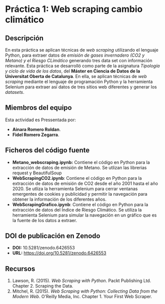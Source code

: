 # Práctica 1: Web scraping cambio climático
## Descripción

En esta práctica se aplican técnicas de _web scraping_ utilizando el lenguaje Python, para extraer datos de _emisión de gases invernadero (CO2 y Metano) y el Riesgo CLimático_ generando tres data set con información relevante. Esta práctica se desarrolló como parte de la asignatura _Tipología y ciclo de vida de los datos_, del **Máster en Ciencia de Datos de la Universitat Oberta de Catalunya**. En ella, se aplican técnicas de _web scraping_ mediante el lenguaje de programación Python y la herramienta Selenium para extraer así datos de tres sitios web diferentes y generar los _datasets_.

## Miembros del equipo

Esta actividad es Pressentada por:
* **Ainara Romero Roldan**.
* **Fidel Romero Zegarra**.

## Ficheros del código fuente
* **Metano_webscraping.ipynb:** Contiene el código en Python para la extracción de datos de emisión de Metano. Se utlizan las librerias request y BeautifulSoup
* **WebScrapingCO2.ipynb**: Contiene el código en Python para la extracción de datos de emisión de CO2 desde el año 2001 hasta el año 2020. Se utliza la herramienta Selenium para cerrar ventanas emergentes de cookies y publicidad y permitir la navegación para obtener la información de los diferentes años.
* **WebScrapingGrafico.ipynb**: Contiene el código en Python para la extracción de datos del Índice de Riesgo Climático. Se utiliza la herramienta Selenium para simular la navegación en un gráfico que es la fuente de los datos a extraer.

## DOI de publicación en Zenodo
* **DOI:** 10.5281/zenodo.6426553
* **URL:** https://doi.org/10.5281/zenodo.6426553

## Recursos

1. Lawson, R. (2015). _Web Scraping with Python_. Packt Publishing Ltd. Chapter 2. Scraping the Data.
2. Mitchel, R. (2015). _Web Scraping with Python: Collecting Data from the Modern Web_. O'Reilly Media, Inc. Chapter 1. Your First Web Scraper.
